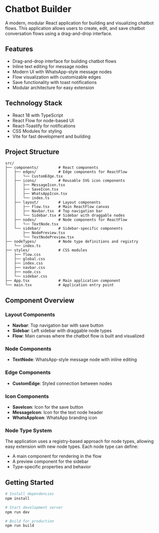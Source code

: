 # Chatbot Builder

A modern, modular React application for building and visualizing chatbot flows. This application allows users to create, edit, and save chatbot conversation flows using a drag-and-drop interface.

## Features

- Drag-and-drop interface for building chatbot flows
- Inline text editing for message nodes
- Modern UI with WhatsApp-style message nodes
- Flow visualization with customizable edges
- Save functionality with toast notifications
- Modular architecture for easy extension

## Technology Stack

- React 18 with TypeScript
- React Flow for node-based UI
- React-Toastify for notifications
- CSS Modules for styling
- Vite for fast development and building

## Project Structure

```
src/
├── components/         # React components
│   ├── edges/          # Edge components for ReactFlow
│   │   └── CustomEdge.tsx
│   ├── icons/          # Reusable SVG icon components
│   │   ├── MessageIcon.tsx
│   │   ├── SaveIcon.tsx
│   │   ├── WhatsAppIcon.tsx
│   │   └── index.ts
│   ├── layout/         # Layout components
│   │   ├── Flow.tsx    # Main ReactFlow canvas
│   │   ├── Navbar.tsx  # Top navigation bar
│   │   └── Sidebar.tsx # Sidebar with draggable nodes
│   ├── nodes/          # Node components for ReactFlow
│   │   └── TextNode.tsx
│   └── sidebar/        # Sidebar-specific components
│       ├── NodePreview.tsx
│       └── TextNodePreview.tsx
├── nodeTypes/          # Node type definitions and registry
│   └── index.ts
├── styles/             # CSS modules
│   ├── flow.css
│   ├── global.css
│   ├── index.css
│   ├── navbar.css
│   ├── node.css
│   └── sidebar.css
├── App.tsx             # Main application component
└── main.tsx            # Application entry point
```

## Component Overview

### Layout Components

- **Navbar**: Top navigation bar with save button
- **Sidebar**: Left sidebar with draggable node types
- **Flow**: Main canvas where the chatbot flow is built and visualized

### Node Components

- **TextNode**: WhatsApp-style message node with inline editing

### Edge Components

- **CustomEdge**: Styled connection between nodes

### Icon Components

- **SaveIcon**: Icon for the save button
- **MessageIcon**: Icon for the text node header
- **WhatsAppIcon**: WhatsApp branding icon

### Node Type System

The application uses a registry-based approach for node types, allowing easy extension with new node types. Each node type can define:

- A main component for rendering in the flow
- A preview component for the sidebar
- Type-specific properties and behavior

## Getting Started

```bash
# Install dependencies
npm install

# Start development server
npm run dev

# Build for production
npm run build
```
